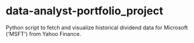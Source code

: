 # data-analyst-portfolio_project
Python script to fetch and visualize historical dividend data for Microsoft ('MSFT') from Yahoo Finance.
